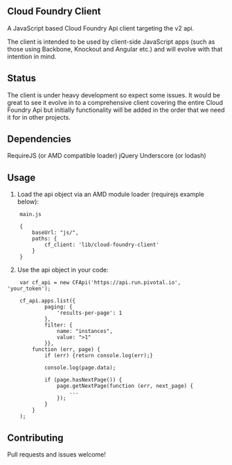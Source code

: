 ## Cloud Foundry Client

A JavaScript based Cloud Foundry Api client targeting the v2 api.

The client is intended to be used by client-side JavaScript apps (such as those using Backbone, Knockout and Angular etc.)
and will evolve with that intention in mind.

## Status

The client is under heavy development so expect some issues. It would be great to see it evolve in to a comprehensive client
covering the entire Cloud Foundry Api but initially functionality will be added in the order that we need it for in other projects.

## Dependencies

RequireJS (or AMD compatible loader)
jQuery
Underscore (or lodash)

## Usage

1. Load the api object via an AMD module loader (requirejs example below):

```
    main.js

    {
        baseUrl: "js/",
        paths: {
            cf_client: 'lib/cloud-foundry-client'
        }
    }
```

2. Use the api object in your code:

```
    var cf_api = new CFApi('https://api.run.pivotal.io', 'your_token');

    cf_api.apps.list({
            paging: {
                'results-per-page': 1
            },
            filter: {
                name: "instances",
                value: ">1"
            }},
        function (err, page) {
            if (err) {return console.log(err);}

            console.log(page.data);

            if (page.hasNextPage()) {
                page.getNextPage(function (err, next_page) {
                    ...
                });
            }
        }
    );
```

## Contributing

Pull requests and issues welcome!